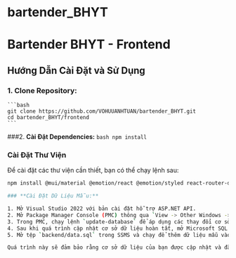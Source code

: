 # bartender_BHYT
# Bartender BHYT - Frontend

## Hướng Dẫn Cài Đặt và Sử Dụng



### 1. **Clone Repository:**
    ```bash
    git clone https://github.com/VOHUUANHTUAN/bartender_BHYT.git
    cd bartender_BHYT/frontend
    ```

###2. **Cài Đặt Dependencies:**
    ```bash
    npm install
    ```

### **Cài Đặt Thư Viện**

Để cài đặt các thư viện cần thiết, bạn có thể chạy lệnh sau:

```bash
npm install @mui/material @emotion/react @emotion/styled react-router-dom axios

### **Cài Đặt Dữ Liệu Mẫu:**

1. Mở Visual Studio 2022 với bản cài đặt hỗ trợ ASP.NET API.
2. Mở Package Manager Console (PMC) thông qua `View -> Other Windows -> Package Manager Console`.
3. Trong PMC, chạy lệnh `update-database` để áp dụng các thay đổi cơ sở dữ liệu.
4. Sau khi quá trình cập nhật cơ sở dữ liệu hoàn tất, mở Microsoft SQL Server Management Studio (SSMS).
5. Mở tệp `backend/data.sql` trong SSMS và chạy để thêm dữ liệu mẫu vào cơ sở dữ liệu.

Quá trình này sẽ đảm bảo rằng cơ sở dữ liệu của bạn được cập nhật và đã có dữ liệu mẫu sẵn sàng để sử dụng trong ứng dụng.
